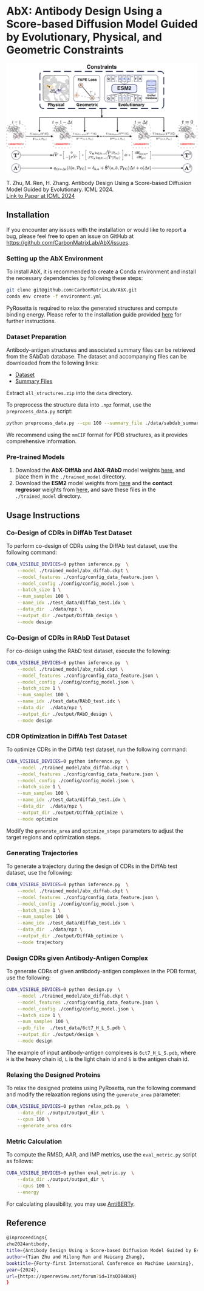 # AbX: Antibody Design Using a Score-based Diffusion Model Guided by Evolutionary, Physical, and Geometric Constraints

![AbX Logo](./figures/AbX.png)

T. Zhu, M. Ren, H. Zhang. Antibody Design Using a Score-based Diffusion Model Guided by Evolutionary. ICML 2024. <br>
[Link to Paper at ICML 2024](https://openreview.net/pdf?id=1YsQI04KaN)

## Installation

If you encounter any issues with the installation or would like to report a bug, please feel free to open an issue on GitHub at https://github.com/CarbonMatrixLab/AbX/issues.

### Setting up the AbX Environment

To install AbX, it is recommended to create a Conda environment and install the necessary dependencies by following these steps:

```bash
git clone git@github.com:CarbonMatrixLab/AbX.git 
conda env create -f environment.yml
```

PyRosetta is required to relax the generated structures and compute binding energy. Please refer to the installation guide provided [here](https://www.pyrosetta.org/) for further instructions.

### Dataset Preparation

Antibody-antigen structures and associated summary files can be retrieved from the SAbDab database. The dataset and accompanying files can be downloaded from the following links: 
- [Dataset](https://opig.stats.ox.ac.uk/webapps/sabdab-sabpred/sabdab/archive/all/)
- [Summary Files](https://opig.stats.ox.ac.uk/webapps/sabdab-sabpred/sabdab/summary/all/)

Extract `all_structures.zip` into the `data` directory.

To preprocess the structure data into `.npz` format, use the `preprocess_data.py` script:

```bash
python preprocess_data.py --cpu 100 --summary_file ./data/sabdab_summary_all.tsv --data_dir ./data/mmcif --output_dir ./data/npz --data_mode mmcif
```

We recommend using the `mmCIF` format for PDB structures, as it provides comprehensive information.

### Pre-trained Models

1. Download the **AbX-DiffAb** and **AbX-RAbD** model weights [here](https://zenodo.org/records/14577013?token=eyJhbGciOiJIUzUxMiJ9.eyJpZCI6ImFkYzk5NzZhLWNjM2ItNGYzNS1hNTQyLWMxMzQyNDIyYTY2NSIsImRhdGEiOnt9LCJyYW5kb20iOiJiMmUyNzkzNmYxNDI1MDE5YzYyNzBlNzVkMWQ3MzQwNCJ9.P1juTzvnN6HzglwgUfOnb551MODvUGx6NgwvWnrhI51W_jl8nulAW7c5mnkEsgs_O6sp03G8NiowEs88y_ohlw), and place them in the `./trained_model` directory.
2. Download the **ESM2** model weights from [here](https://dl.fbaipublicfiles.com/fair-esm/models/esm2_t36_3B_UR50D.pt) and the **contact regressor** weights from [here](https://dl.fbaipublicfiles.com/fair-esm/regression/esm2_t36_3B_UR50D-contact-regression.pt), and save these files in the `./trained_model` directory.

## Usage Instructions

### Co-Design of CDRs in DiffAb Test Dataset

To perform co-design of CDRs using the DiffAb test dataset, use the following command:

```bash
CUDA_VISIBLE_DEVICES=0 python inference.py  \
    --model ./trained_model/abx_diffab.ckpt \
    --model_features ./config/config_data_feature.json \
    --model_config ./config/config_model.json \
    --batch_size 1 \
    --num_samples 100 \
    --name_idx ./test_data/diffab_test.idx \
    --data_dir  ./data/npz \
    --output_dir ./output/DiffAb_design \
    --mode design
```

### Co-Design of CDRs in RAbD Test Dataset

For co-design using the RAbD test dataset, execute the following:

```bash
CUDA_VISIBLE_DEVICES=0 python inference.py  \
    --model ./trained_model/abx_rabd.ckpt \
    --model_features ./config/config_data_feature.json \
    --model_config ./config/config_model.json \
    --batch_size 1 \
    --num_samples 100 \
    --name_idx ./test_data/RAbD_test.idx \
    --data_dir  ./data/npz \
    --output_dir ./output/RAbD_design \
    --mode design
```

### CDR Optimization in DiffAb Test Dataset

To optimize CDRs in the DiffAb test dataset, run the following command:

```bash
CUDA_VISIBLE_DEVICES=0 python inference.py  \
    --model ./trained_model/abx_diffab.ckpt \
    --model_features ./config/config_data_feature.json \
    --model_config ./config/config_model.json \
    --batch_size 1 \
    --num_samples 100 \
    --name_idx ./test_data/diffab_test.idx \
    --data_dir  ./data/npz \
    --output_dir ./output/DiffAb_optimize \
    --mode optimize
```

Modify the `generate_area` and `optimize_steps` parameters to adjust the target regions and optimization steps.

### Generating Trajectories

To generate a trajectory during the design of CDRs in the DiffAb test dataset, use the following:

```bash
CUDA_VISIBLE_DEVICES=0 python inference.py  \
    --model ./trained_model/abx_diffab.ckpt \
    --model_features ./config/config_data_feature.json \
    --model_config ./config/config_model.json \
    --batch_size 1 \
    --num_samples 100 \
    --name_idx ./test_data/diffab_test.idx \
    --data_dir  ./data/npz \
    --output_dir ./output/DiffAb_optimize \
    --mode trajectory
```

### Design CDRs given Antibody-Antigen Complex

To generate CDRs of given antibdody-antigen complexes in the PDB format, use the following:

```bash
CUDA_VISIBLE_DEVICES=0 python design.py  \
    --model ./trained_model/abx_diffab.ckpt \
    --model_features ./config/config_data_feature.json \
    --model_config ./config/config_model.json \
    --batch_size 1 \
    --num_samples 100 \
    --pdb_file  ./test_data/6ct7_H_L_S.pdb \
    --output_dir ./output/design \
    --mode design
```

The example of input antibody-antigen complexes is `6ct7_H_L_S.pdb`, where `H` is the heavy chain id, `L` is the light chain id and `S` is the antigen chain id.




### Relaxing the Designed Proteins

To relax the designed proteins using PyRosetta, run the following command and modify the relaxation regions using the `generate_area` parameter:

```bash
CUDA_VISIBLE_DEVICES=0 python relax_pdb.py  \
    --data_dir ./output/output_dir \
    --cpus 100 \
    --generate_area cdrs
```

### Metric Calculation

To compute the RMSD, AAR, and IMP metrics, use the `eval_metric.py` script as follows:

```bash
CUDA_VISIBLE_DEVICES=0 python eval_metric.py  \
    --data_dir ./output/output_dir \
    --cpus 100 \
    --energy
```

For calculating plausibility, you may use [AntiBERTy](https://github.com/jeffreyruffolo/AntiBERTy).


## Reference

```bash
@inproceedings{
zhu2024antibody,
title={Antibody Design Using a Score-based Diffusion Model Guided by Evolutionary, Physical and Geometric Constraints},
author={Tian Zhu and Milong Ren and Haicang Zhang},
booktitle={Forty-first International Conference on Machine Learning},
year={2024},
url={https://openreview.net/forum?id=1YsQI04KaN}
}

```

